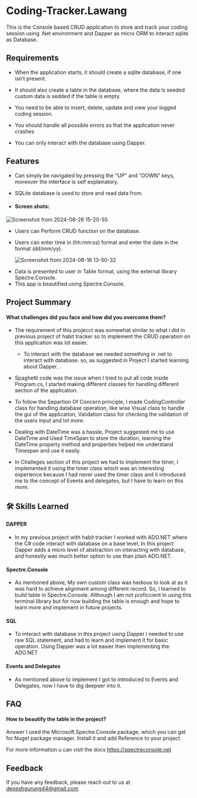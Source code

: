 
# Coding-Tracker.Lawang

This is the Console based CRUD application to store and track your coding session using .Net environment and Dapper as micro ORM to interact
sqlite as Database. 

## Requirements

- When the application starts, it should create a sqlite database, if one isn’t present.
 
- It should also create a table in the database, where the data is seeded custom data is sedded if the table is empty.
- You need to be able to insert, delete, update and view your logged coding session.
- You should handle all possible errors so that the application never crashes
- You can only interact with the database using Dapper.

## Features
* Can simply be navigated by pressing the "UP" and "DOWN" keys, moreover the interface is self explainatory.
* SQLite database is used to store and read data from.





* #### Screen shots:


![Screenshot from 2024-08-26 15-20-55](https://github.com/user-attachments/assets/454413fa-6d71-41e4-94f7-c0ad80dd358e)


* Users can Perform CRUD function on the database.
* Users can enter time in (hh:mm:ss) format and enter the date in the format (dd/mm/yy).

  ![Screenshot from 2024-08-16 13-50-32](https://github.com/user-attachments/assets/6ab704f4-150c-46df-aa89-b8a79eb8e583)


- Data is presented to user in Table format, using the external library Spectre.Console.
- This app is beautified using Spectre.Console.



## Project Summary
#### What challenges did you face and how did you overcome them?

* The requirement of this projecct was somewhat similar to what i did in previous project of habit tracker so to implement the CRUD operation on this application was lot easier.

  * To interact with the database we needed something in .net to interact with database. so, as suggested in Project I started learning about Dapper.
  .
* Spaghetti code was the issue when I tried to put all code inside Program.cs, I started making different classes for handling different section of the application.

* To follow the Separtion Of Concern principle, I made CodingController class for handling database operation, like wise Visual class to handle the gui of the application, Validation class for checking the validation of the users input and lot more.


* Dealing with DateTime was a hassle, Project suggested me to use DateTime and Used TimeSpan to store the duration, learning the DateTime property method and properties helped me understand Timespan and use it easily.

* In Challeges section of this project we had to implement the timer, I implemented it using the timer class which was an interesting experience because I had never used the timer class and it introduced me to the concept of Events and delegates, but I have to learn on this more.




## 🛠 Skills Learned
#### DAPPER
* In my previous project with habit tracker I worked with ADO.NET where the C# code interact with database on a base level, In this project Dapper adds a micro level of abstraction on interacting with database, and honestly was much better option to use than plain ADO.NET.  

#### Spectre.Console
* As mentioned above, My own custom class was hedious to look at as it was hard to achieve alignment among different record. So, I learned to build table in Spectre.Console. Although I am not proficcient in using this terminal library but for now building the table is enough and hope to learn more and implement in future projects.

#### SQL
* To interact with database in this project using Dapper I needed to use raw SQL statement, and had to learn and implement it for basic operation. Using Dapper was a lot easier then implementing the ADO.NET

#### Events and Delegates
* As mentioned above to implement I got to introduced to Events and Delegates, now I have to dig deepeer into it.


## FAQ

#### How to beautify the table in the project?

Answer I used the Microsoft.Spectre.Console package, which you can get for Nuget package manager. Install it and add Reference to your project. 

For more information u can visit the docs https://spectreconsole.net




## Feedback

If you have any feedback, please reach out to us at depeshgurung44@gmail.com

